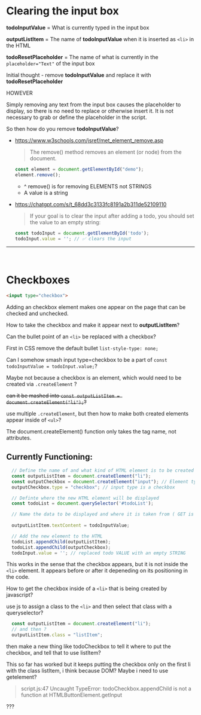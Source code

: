 # Clearing the input box
**todoInputValue** = What is currently typed in the input box

**outputListItem** = The name of **todoInputValue** when it is inserted as `<li>` in the HTML


**todoResetPlaceholder** = The name of what is currently in the `placeholder="Text"` of the input box


Initial thought - remove **todoInputValue** and replace it with **todoResetPlaceholder**

HOWEVER

Simply removing any text from the input box causes the placeholder to display, so there is no need to replace or otherwise insert it. It is not necessary to grab or define the placeholder in the script.

So then how do you remove **todoInputValue**?

- <https://www.w3schools.com/jsref/met_element_remove.asp>
    > The remove() method removes an element (or node) from the document.

    ```javascript
    const element = document.getElementById("demo");
    element.remove();
    ```

  - ^ remove() is for removing ELEMENTS not STRINGS
  - A value is a string


- <https://chatgpt.com/s/t_68dd3c3133fc8191a2b311de52109110>
    > If your goal is to clear the input after adding a todo, you should set the value to an empty string:

    ```javascript
    const todoInput = document.getElementById('todo');
    todoInput.value = ''; // ✅ clears the input
    ```
---
<br>

# Checkboxes

```html
<input type="checkbox">
```

Adding an checkbox element makes one appear on the page that can be checked and unchecked.

How to take the checkbox and make it appear next to **outputListItem**?

Can the bullet point of an `<li>` be replaced with a checkbox?

First in CSS remove the default bullet
`list-style-type: none;`

Can I somehow smash input type=checkbox to be a part of `const todoInputValue = todoInput.value;`?

Maybe not because a checkbox is an element, which would need to be created via `.createElement` ?

~~can it be mashed into `const outputListItem = document.createElement("li");`?~~

use multiple `.createElement`, but then how to make both created elements appear inside of `<ul>`?



The document.createElement() function only takes the tag name, not attributes.



## Currently Functioning:
```javascript
  // Define the name of and what kind of HTML element is to be created
  const outputListItem = document.createElement("li");
  const outputCheckbox = document.createElement("input"); // Element type is an input
  outputCheckbox.type = "checkbox"; // input type is a checkbox

  // Definte where the new HTML element will be displayed
  const todoList = document.querySelector('#todoList');

  // Name the data to be displayed and where it is taken from ( GET is from line 20  )
  
  outputListItem.textContent = todoInputValue;

  // Add the new element to the HTML
  todoList.appendChild(outputListItem);
  todoList.appendChild(outputCheckbox);
  todoInput.value = ''; // replaced todo VALUE with an empty STRING
  ```

  This works in the sense that the checkbox appears, but it is not inside the `<li>` element. It appears before or after it depeneding on its positioning in the code.

  How to get the checkbox inside of a `<li>` that is being created by javascript?

  use js to assign a class to the `<li>` and then select that class with a queryselector?

  ```javascript
    const outputListItem = document.createElement("li");
    // and then ?
    outputListItem.class = "listItem";
```

then make a new thing like todoCheckbox to tell it where to put the checkbox, and tell that to use listItem?


This so far has worked but it keeps putting the checkbox only on the first li with the class listItem, i think because DOM? Maybe i need to use getelement?

>script.js:47 Uncaught TypeError: todoCheckbox.appendChild is not a function
    at HTMLButtonElement.getInput

???

